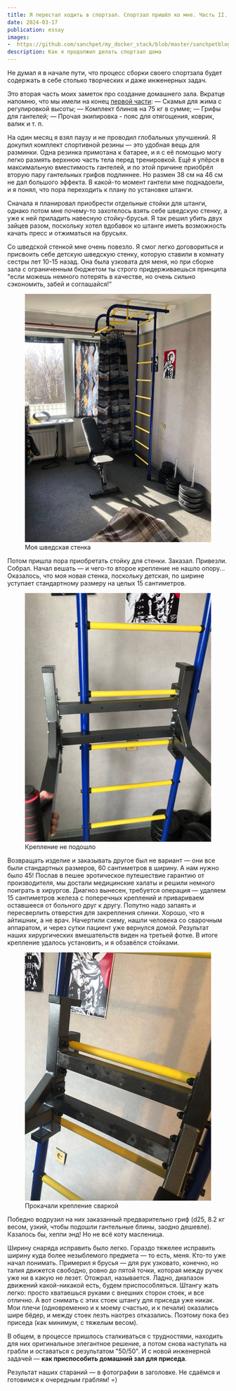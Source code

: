 ```yaml
---
title: Я перестал ходить в спортзал. Спортзал пришёл ко мне. Часть II.
date: 2024-03-17
publication: essay
images:
-  https://github.com/sanchpet/my_docker_stack/blob/master/sanchpetblog/images/essays/home_gym_2.jpg?raw=true
description: Как я продолжил делать спортзал дома
---
```

Не думал я в начале пути, что процесс сборки своего спортзала будет содержать в себе столько творческих и даже инженерных задач.

Это вторая часть моих заметок про создание домашнего зала. Вкратце напомню, что мы имели на конец [первой части](https://t.me/sanchpetblog/115):
— Скамья для жима с регулировкой высоты;
— Комплект блинов на 75 кг в сумме;
— Грифы для гантелей;
— Прочая экипировка - пояс для отягощения, коврик, валик и т. п. 

На один месяц я взял паузу и не проводил глобальных улучшений. Я докупил комплект спортивной резины — это удобная вещь для разминки. Одна резинка примотана к батарее, и я с её помощью могу легко размять верхнюю часть тела перед тренировкой. Ещё я упёрся в максимальную вместимость гантелей, и по этой причине приобрёл вторую пару гантельных грифов подлиннее. Но размен 38 см на 46 см не дал большого эффекта. В какой-то момент гантели мне поднадоели, и я понял, что пора переходить к плану по установке штанги.

Сначала я планировал приобрести отдельные стойки для штанги, однако потом мне почему-то захотелось взять себе шведскую стенку, а уже к ней приладить навесную стойку-брусья. Я так решил убить двух зайцев разом, поскольку хотел вдобавок ко штанге иметь возможность качать пресс и отжиматься на брусьях. 

Со шведской стенкой мне очень повезло. Я смог легко договориться и присвоить себе детскую шведскую стенку, которую ставили в комнату сестры лет 10-15 назад. Она была узковата для меня, но при сборке зала с ограниченным бюджетом ты строго придерживаешься принципа "если можешь немного потерять в качестве, но очень сильно сэкономить, забей и соглашайся!" 

<figure>
    <img src="https://github.com/sanchpet/my_docker_stack/blob/master/sanchpetblog/images/essays/home_gym_2_1.jpg?raw=true" alt="Шведская стенка">
    <figcaption>Моя шведская стенка</figcaption>
</figure>

Потом пришла пора приобретать стойку для стенки. Заказал. Привезли. Собрал. Начал вешать — и чего-то второе крепление не нашло опору... Оказалось, что моя новая стенка, поскольку детская, по ширине уступает стандартному размеру на целых 15 сантиметров. 

<figure>
    <img src="https://github.com/sanchpet/my_docker_stack/blob/master/sanchpetblog/images/essays/home_gym_2_2.jpg?raw=true" alt="Крепление">
    <figcaption>Крепление не подошло</figcaption>
</figure>

Возвращать изделие и заказывать другое был не вариант — они все были стандартных размеров, 60 сантиметров в ширину. А нам нужно было 45! Послав в пешее эротическое путешествие гарантию от производителя, мы достали медицинские халаты и решили немного поиграть в хирургов. Диагноз вынесен, требуется операция — удаляем 15 сантиметров железа с поперечных креплений и привариваем оставшееся от больного друг к другу. Попутно надо запаять и пересверлить отверстия для закрепления спинки. Хорошо, что я айтишник, а не врач. Начертили схему, нашли человека со сварочным аппаратом, и через сутки пациент уже вернулся домой. Результат наших хирургических вмешательств виден на третьей фотке. В итоге крепление удалось установить, и я обзавёлся стойками. 

<figure>
    <img src="https://github.com/sanchpet/my_docker_stack/blob/master/sanchpetblog/images/essays/home_gym_2_3.jpg?raw=true" alt="Крепление подошло">
    <figcaption>Прокачали крепление сваркой</figcaption>
</figure>

Победно водрузил на них заказанный предварительно гриф (d25, 8.2 кг весом, узкий, чтобы подошли гантельные блины, заодно дешевле). Казалось бы, хеппи энд! Но не всё коту масленица.

Ширину снаряда исправить было легко. Гораздо тяжелее исправить ширину куда более незыблемого предмета — то есть, меня. Кто-то уже начал понимать. Примерил я брусья — для рук узковато, конечно, но талия движется свободно, ровно до пятой точки, которая между ручек уже ни в какую не лезет. Отожрал, называется. Ладно, диапазон движений какой-никакой есть, будем приспособляться. Штангу жать легко: просто хватаешься руками с внешних сторон стоек, и все отлично. А вот снимать с этих стоек штангу для приседа уже никак. Мои плечи (одновременно и к моему счастью, и к печали) оказались шире бёдер, и между стоек лезть наотрез отказались. Поэтому пока без приседа (как минимум, с тяжелым весом). 

В общем, в процессе пришлось сталкиваться с трудностями, находить для них оригинальное элегантное решение, а потом снова наступать на грабли и оставаться с результатом "50/50". И с новой инженерной задачей — **как приспособить домашний зал для приседа**.

Результат наших стараний — в фотографии в заголовке. Не сдаёмся и готовимся к очередным граблям! =)
